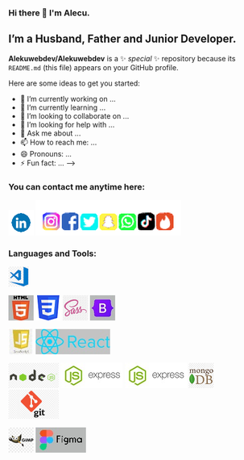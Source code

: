 ### Hi there 👋 I'm Alecu.


## I’m a Husband, Father and Junior Developer.

**Alekuwebdev/Alekuwebdev** is a ✨ _special_ ✨ repository because its `README.md` (this file) appears on your GitHub profile.

Here are some ideas to get you started:

- 🔭 I’m currently working on ...
- 🌱 I’m currently learning ...
- 👯 I’m looking to collaborate on ...
- 🤔 I’m looking for help with ...
- 💬 Ask me about ...
- 📫 How to reach me: ...
- 😄 Pronouns: ...
- ⚡ Fun fact: ...
-->

### You can contact me anytime here:

[![Linkedin](img/LINKEDIN_ICON_TRANSPARENT_50.gif)](https://www.linkedin.com/in/alecu-gajos-1b8477232, "Alecu Gajos")
![](img/SocialsSmaller.gif)

### Languages and Tools:

![](img/visual-studio.jpg)

![](img/html.jpg)
![](img/CSS3.jpg.png)
![](img/sass.png)
![](img/bootstrap.jpg)

![](img/javascript.jpg)
![](img/react.jpg)

![](img/node.js.png)
![](img/express.jpg)
![](img/Express.jpg)
![](img/mongoDB.png)
![](img/git.png)

![](img/Gimp.png)
![](img/figma.jpg)
